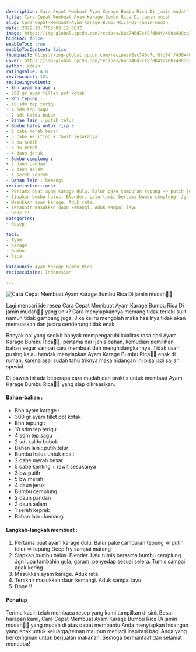 ```yaml
---
description: Cara Cepat Membuat Ayam Karage Bumbu Rica Di jamin mudah"
title: Cara Cepat Membuat Ayam Karage Bumbu Rica Di jamin mudah
slug: Cara-Cepat-Membuat-Ayam-Karage-Bumbu-Rica-Di-jamin-mudah
date: 2022-10-7T03:09:12.063Z
image: https://img-global.cpcdn.com/recipes/6ac746d7cf8fd84f/400x400cq70/photo.jpg
hideToc: false
enableToc: true
enableTocContent: false
thumbnail: https://img-global.cpcdn.com/recipes/6ac746d7cf8fd84f/400x400cq70/photo.jpg
cover: https://img-global.cpcdn.com/recipes/6ac746d7cf8fd84f/400x400cq70/photo.jpg
author: admin
ratingvalue: 4.8
reviewcount: 124
recipeingredient:
- Bhn ayam karage :
- 300 gr ayam fillet pot kotak
- Bhn tepung :
- 10 sdm tep terigu
- 4 sdm tep sagu
- 2 sdt kaldu bubuk
- Bahan lain : putih telur
- Bumbu halus untuk rica :
- 2 cabe merah besar
- 5 cabe keriting + rawit sesukanya
- 3 bw putih
- 5 bw merah
- 4 daun jeruk
- Bumbu cemplung :
- 2 daun pandan
- 2 daun salam
- 1 sereh keprek
- Bahan lain : kemangi
recipeinstructions:
- Pertama buat ayam karage dulu. Balur pake campuran tepung => putih telur => tepung Deep fry sampai matang
- Siapkan bumbu halus. Blender. Lalu tumis bersama bumbu cemplung. Jgn lupa tambahin gula, garam, penyedap sesuai selera. Tumis sampai agak kering
- Masukkan ayam karage. Aduk rata.
- Terakhir masukkan daun kemangi. Aduk sampai layu
- Done !!
categories:
- Resep

tags:
- Ayam
- Karage
- Bumbu
- Rica

katakunci: Ayam Karage Bumbu Rica
recipecuisine: Indonesian

---
```


![Cara Cepat Membuat Ayam Karage Bumbu Rica Di jamin mudah👩‍🍳](https://img-global.cpcdn.com/recipes/6ac746d7cf8fd84f/400x400cq70/photo.jpg)

Lagi mencari ide resep Cara Cepat Membuat Ayam Karage Bumbu Rica Di jamin mudah👩‍🍳 yang unik? Cara menyiapkannya memang tidak terlalu sulit namun tidak gampang juga. Jika keliru mengolah maka hasilnya tidak akan memuaskan dan justru cenderung tidak enak.

Banyak hal yang sedikit banyak mempengaruhi kualitas rasa dari Ayam Karage Bumbu Rica👩‍🍳, pertama dari jenis bahan, kemudian pemilihan bahan segar sampai cara membuat dan menghidangkannya. Tidak usah pusing kalau hendak menyiapkan Ayam Karage Bumbu Rica👩‍🍳 enak di rumah, karena asal sudah tahu triknya maka hidangan ini bisa jadi sajian spesial.

Di bawah ini ada beberapa cara mudah dan praktis untuk membuat Ayam Karage Bumbu Rica👩‍🍳 yang siap dikreasikan.

<!--inarticleads1-->

#### Bahan-bahan :

- Bhn ayam karage :
- 300 gr ayam fillet pot kotak
- Bhn tepung :
- 10 sdm tep terigu
- 4 sdm tep sagu
- 2 sdt kaldu bubuk
- Bahan lain : putih telur
- Bumbu halus untuk rica :
- 2 cabe merah besar
- 5 cabe keriting + rawit sesukanya
- 3 bw putih
- 5 bw merah
- 4 daun jeruk
- Bumbu cemplung :
- 2 daun pandan
- 2 daun salam
- 1 sereh keprek
- Bahan lain : kemangi

<!--inarticleads2-->

#### Langkah-langkah membuat :

1. Pertama buat ayam karage dulu. Balur pake campuran tepung => putih telur => tepung Deep fry sampai matang
1. Siapkan bumbu halus. Blender. Lalu tumis bersama bumbu cemplung. Jgn lupa tambahin gula, garam, penyedap sesuai selera. Tumis sampai agak kering
1. Masukkan ayam karage. Aduk rata.
1. Terakhir masukkan daun kemangi. Aduk sampai layu
1. Done !!

#### Penutup

Terima kasih telah membaca resep yang kami tampilkan di sini. Besar harapan kami, Cara Cepat Membuat Ayam Karage Bumbu Rica Di jamin mudah👩‍🍳 yang mudah di atas dapat membantu Anda menyiapkan hidangan yang enak untuk keluarga/teman maupun menjadi inspirasi bagi Anda yang berkeinginan untuk berjualan makanan. Semoga bermanfaat dan selamat mencoba!